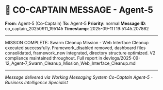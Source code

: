 # 🚨 CO-CAPTAIN MESSAGE - Agent-5

**From**: Agent-5 (Co-Captain)
**To**: Agent-5
**Priority**: normal
**Message ID**: co_captain_20250911_195145
**Timestamp**: 2025-09-11T19:51:45.207862

---

MISSION COMPLETE: Swarm Cleanup Mission - Web Interface Cleanup executed successfully. Framework_disabled removed, dashboard files consolidated, framework_new integrated, directory structure optimized. V2 compliance maintained throughout. Full report in devlogs/2025-09-12_Agent-7_Swarm_Cleanup_Mission_Web_Interface_Cleanup.md

---

*Message delivered via Working Messaging System*
*Co-Captain Agent-5 - Business Intelligence Specialist*
